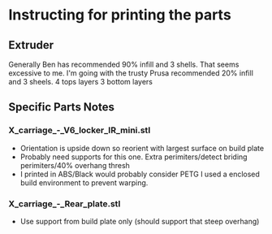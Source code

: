 # Instructing for printing the parts

## Extruder
Generally Ben has recommended 90% infill and 3 shells.  That seems excessive to me.  I'm going with the trusty Prusa recommended 20% infill and 3 sheels.  4 tops layers 3 bottom layers

## Specific Parts Notes
### X_carriage_-_V6_locker_IR_mini.stl
* Orientation is upside down so reorient with largest surface on build plate
* Probably need supports for this one.
  Extra perimiters/detect briding perimiters/40% overhang thresh
* I printed in ABS/Black would probably consider PETG
  I used a enclosed build environment to prevent warping.

### X_carriage_-_Rear_plate.stl
* Use support from build plate only (should support that steep overhang)
